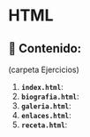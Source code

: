 # HTML

## 📁 Contenido:
(carpeta Ejercicios)
1. **`index.html`**:
2. **`biografia.html`**:
3. **`galeria.html`**:
4. **`enlaces.html`**:
5. **`receta.html`**: 
